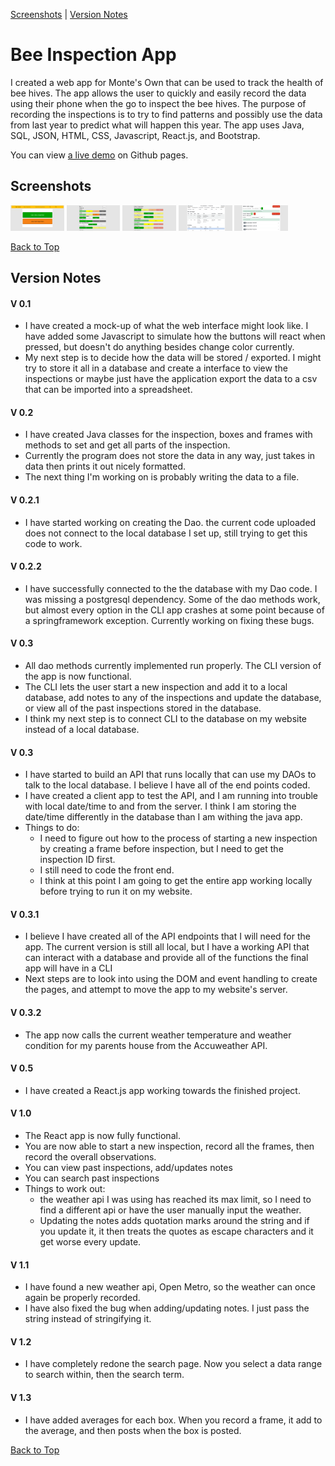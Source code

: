 <a id='top'></a>
[Screenshots](#screenshots) | [Version Notes](#notes)
# Bee Inspection App

I created a web app for Monte's Own that can be used to track the health of bee hives. The app allows the user to quickly and easily record the data using their phone when the go to inspect the bee hives. The purpose of recording the inspections is to try to find patterns and possibly use the data from last year to predict what will happen this year. The app uses Java, SQL, JSON, HTML, CSS, Javascript, React.js, and Bootstrap.

You can view <a href="https://ryanmontville.github.io/bee-inspection/">a live demo</a> on Github pages.

<a id='screenshots'></a>
## Screenshots
<div>
  <img src="/screenshots/bees-homepage.png" alt="homepage" title="Homepage" style="width: 17%; display: inline-block;" />
  <img src="/screenshots/bees-inspection-frames.png" alt="Recording a new inspection - Recoding the frames" title="Recording a new inspection - Recoding the frames" style="width: 17%; display: inline-block;"></img>
  <img src="/screenshots/bees-inspection-end.png" alt="Recording a new inspection - Recoding facts about the inspection" title="Recording a new inspection - Recoding facts about the inspection" style="width: 17%; display: inline-block;"></img>
  <img src="/screenshots/bees-past-inspections.png" alt="Viewing a past inspection" title="Viewing a past inspection" style="width: 17%; display: inline-block;"></img>
  <img src="/screenshots/bees-search.png" alt="Search page" title="Search page" style="width: 17%; display: inline-block;"></img>
</div>

[Back to Top](#top)

<a id='notes'></a>
## Version Notes 
#### V 0.1
* I have created a mock-up of what the web interface might look like. I have added some Javascript to simulate how the buttons will react when pressed, but doesn't do anything besides change color currently.
* My next step is to decide how the data will be stored / exported. I might try to store it all in a database and create a interface to view the inspections or maybe just have the application export the data to a csv that can be imported into a spreadsheet.

#### V 0.2
* I have created Java classes for the inspection, boxes and frames with methods to set and get all parts of the inspection.
* Currently the program does not store the data in any way, just takes in data then prints it out nicely formatted.
* The next thing I'm working on is probably writing the data to a file.

#### V 0.2.1
* I have started working on creating the Dao. the current code uploaded does not connect to the local database I set up, still trying to get this code to work.

#### V 0.2.2
* I have successfully connected to the the database with my Dao code. I was missing a postgresql dependency. Some of the dao methods work, but almost every option in the CLI app crashes at some point because of a springframework exception. Currently working on fixing these bugs.

#### V 0.3
* All dao methods currently implemented run properly. The CLI version of the app is now functional.
* The CLI lets the user start a new inspection and add it to a local database, add notes to any of the inspections and update the database, or view all of the past inspections stored in the database.
* I think my next step is to connect CLI to the database on my website instead of a local database. 

#### V 0.3
* I have started to build an API that runs locally that can use my DAOs to talk to the local database. I believe I have all of the end points coded.
* I have created a client app to test the API, and I am running into trouble with local date/time to and from the server. I think I am storing the date/time differently in the database than I am withing the java app.
* Things to do:
  * I need to figure out how to the process of starting a new inspection by creating a frame before inspection, but I need to get the inspection ID first.
  * I still need to code the front end.
  * I think at this point I am going to get the entire app working locally before trying to run it on my website.

#### V 0.3.1
* I believe I have created all of the API endpoints that I will need for the app. The current version is still all local, but I have a working API that can interact with a database and provide all of the functions the final app will have in a CLI
* Next steps are to look into using the DOM and event handling to create the pages, and attempt to move the app to my website's server.

#### V 0.3.2
* The app now calls the current weather temperature and weather condition for my parents house from the Accuweather API. 

#### V 0.5
* I have created a React.js app working towards the finished project.

#### V 1.0 
* The React app is now fully functional. 
* You are now able to start a new inspection, record all the frames, then record the overall observations. 
* You can view past inspections, add/updates notes
* You can search past inspections
* Things to work out: 
  * the weather api I was using has reached its max limit, so I need to find a different api or have the user manually input the weather. 
  * Updating the notes adds quotation marks around the string and if you update it, it then treats the quotes as escape characters and it get worse every update.

#### V 1.1
* I have found a new weather api, Open Metro, so the weather can once again be properly recorded.
* I have also fixed the bug when adding/updating notes. I just pass the string instead of stringifying it.

#### V 1.2
* I have completely redone the search page. Now you select a data range to search within, then the search term.

#### V 1.3
* I have added averages for each box. When you record a frame, it add to the average, and then posts when the box is posted.

[Back to Top](#top)
